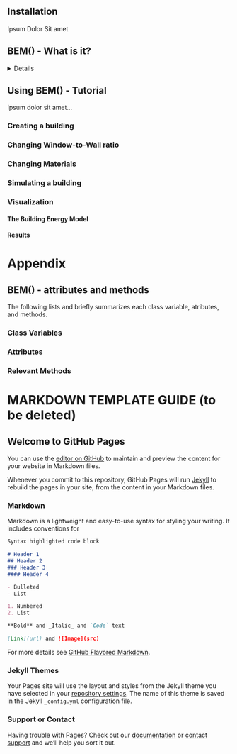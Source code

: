 ## Installation
Ipsum Dolor Sit amet

## BEM() - What is it?
<details>
  ###Urray
</details>

## Using BEM() - Tutorial
Ipsum dolor sit amet...

### Creating a building

### Changing Window-to-Wall ratio

### Changing Materials

### Simulating a building

### Visualization
#### The Building Energy Model
#### Results


# Appendix
## BEM() - attributes and methods
The following lists and briefly summarizes each class variable, atributes, and methods.

### Class Variables

### Attributes

### Relevant Methods



# MARKDOWN TEMPLATE GUIDE (to be deleted)
## Welcome to GitHub Pages

You can use the [editor on GitHub](https://github.com/luissds82/buildingenergymodeler.github.io/edit/master/README.md) to maintain and preview the content for your website in Markdown files.

Whenever you commit to this repository, GitHub Pages will run [Jekyll](https://jekyllrb.com/) to rebuild the pages in your site, from the content in your Markdown files.

### Markdown

Markdown is a lightweight and easy-to-use syntax for styling your writing. It includes conventions for

```markdown
Syntax highlighted code block

# Header 1
## Header 2
### Header 3
#### Header 4

- Bulleted
- List

1. Numbered
2. List

**Bold** and _Italic_ and `Code` text

[Link](url) and ![Image](src)
```

For more details see [GitHub Flavored Markdown](https://guides.github.com/features/mastering-markdown/).

### Jekyll Themes

Your Pages site will use the layout and styles from the Jekyll theme you have selected in your [repository settings](https://github.com/luissds82/buildingenergymodeler.github.io/settings). The name of this theme is saved in the Jekyll `_config.yml` configuration file.

### Support or Contact

Having trouble with Pages? Check out our [documentation](https://help.github.com/categories/github-pages-basics/) or [contact support](https://github.com/contact) and we’ll help you sort it out.
